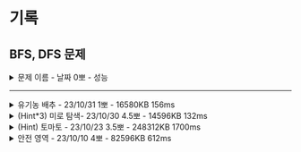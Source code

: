 # 기록
## BFS, DFS 문제


<details>
<summary>문제 이름 - 날짜 0뽀 - 성능</summary>
<div markdown="1">
<ul>
<li>공개한 1등 기록: </li>
<li>문제 핵심</li>
<ul>
    <li></li>    
    <li></li>  
</ul>
<li>어려웠던 부분 해결</li>
<ul>
    <li></li>
    <ul>
        <li></li>
    </ul>
    <li></li>
    <ul>
        <li></li>
    </ul>
</ul>
<li>순위 코드 분석 후 배운 점</li>
<ul>
    <li></li>
    <li></li>
    <li></li>
</ul>
<li>보충이 필요한 지식</li>
<ul>
    <li></li>
    <li></li>
</ul>
<li>~칭찬~</li>
<ul>
<li></li>
<ul><li></li></ul>
</ul>
</ul>
</div>
</details>

------------
<details>
<summary>유기농 배추 - 23/10/31 1뽀 - 16580KB 156ms</summary>
<div markdown="1">
<ul>
<li>공개한 1등 기록: 14292KB 124ms</li>
<li>문제 핵심<ul>
<li>DFS 진행된 구역이 몇 개니? (섬의 개수와 같은 듯)</li>
</ul>
</li>
<li>어려웠던 부분 해결<ul>
<li>wow 진짜 하나도 안 막히고 풂..!</li>
<li>테스트 케이스를 여러 개 돌리면 맨 아래에 엔터 추가해 주면 좋음! → 그러지 않으면 테스트 케이스 이미 돌아간 게 출력된 후에 엔터 치고, 그러면 마지막 출력만 분리됨. 저번에도 이런 일이 있었지..</li>
</ul>
</li>
<li>순위 코드 분석 후 배운 점<ul>
<li>dfs 함수 들어오자마자 방문 처리해 주면, 본문과 for문 내에서 각각 방문 처리하지 않고 단번에 처리 가능. </li>
<li>queue로 구현해 보기..!</li>
<li>dfs 함수 내 dxdy 선언하지 않고 범위 나눠서 풂</li>
<li>무조건 dfs 입장 후 처음에 범위 벗어나는지 검증, boolean 반환해서 true면 answer+1;</li>
<li>|+, ~ 등 이용<pre><code class="lang-java">int BIT = <span class="hljs-number">6</span>, MASK = ~(<span class="hljs-number">-1</span> &lt;&lt; BIT);
<span class="hljs-section">state</span> &amp; MASK
</code></pre>
</li>
</ul>
</li>
<li>보충이 필요한 지식<ul>
<li>System.in.read()로 구현</li>
<li>비트연산자 이용해서 푸는 법</li>
</ul>
</li>
<li>~칭찬~<ul>
<li>와.. dfs는 정말 최고다.... 진짜로 슉슉 풀어서 넘 뿌듯했고 재밌었다... 이제 이건.. 좀 더 높은 단계 풀어봐도 될 듯...</li>
<li>이제 진짜... read(), 비트 연산자를.. 슬슬... 공부할 때가 온다....</li>
</ul>
</li>
</ul>
</div>
</details>



<details>
<summary>(Hint*3) 미로 탐색- 23/10/30 4.5뽀 - 14596KB 132ms</summary>
<div markdown="1">
<ul>
<li>공개한 1등 기록: 14528KB 124ms</li>
<li>문제 핵심<ul>
<li>최소 거리를 구하는 문제 -&gt; BFS</li>
</ul>
</li>
<li>어려웠던 부분 해결<ul>
<li>DFS -&gt; DP 로 접근했으나 힌트 확인 후 BFS...! -&gt; 거의 확인하면서 함...</li>
</ul>
</li>
<li>순위 코드 분석 후 배운 점<ul>
<li>que 사용법</li>
</ul>
</li>
<li>보충이 필요한 지식<ul>
<li>BFS, DFS를... 잘 모르고 있었다... 왜 최단 거리에는 BFS인지!</li>
</ul>
</li>
<li>~어쩌구~<ul>
<li>발상은 꽤나... 근접했으나 BFS로 구현한 적이 거의 없어서 상상을 못했다.. 아자~!</li>
</ul>
</li>
</ul>
</div>
</details>


<details>
<summary> (Hint) 토마토 - 23/10/23 3.5뽀 - 248312KB 1700ms</summary>
<div markdown="1">
<ul>
<li>공개한 1등 기록: 65960KB 296ms</li>
<li><p>문제 핵심</p>
<ul>
<li>해당하는 다수의 점에서 동시에 탐색을 시작하는 것이 관건</li>
<li>얼마 만에 다 탐색했는지 cnt, 방문하지 않은 곳 있다면 -1 출력</li>
<li><p>-1, 1은 이미 방문한 곳 처리</p>
<ul>
<li>이때 boolean[] 기본이 false이므로 0인 곳을 갈 곳 true 처리 및 1인 곳 que에 담기</li>
</ul>
</li>
<li><p>dfs 내부</p>
<ul>
<li>모두 방문한 곳이면 return</li>
<li>que가 빌 때까지 갈 곳이면 방문했다는 처리 후 새로운 que에 담기</li>
<li>que가 비었는지 확인<ul>
<li>비었으면 return(더이상 갈 곳이 없으므로)</li>
<li>비지 않았다면 새로운 que, depth+1 전달하며 dfs 실행,</li>
</ul>
</li>
</ul>
</li>
</ul>
</li>
<li><p>어려웠던 부분 해결</p>
<ul>
<li>처음에 queue 순서랑 empty인 경우 조건 설정하는 법이 헷갈려서 다른 방법 확인 위해 힌트 확인 -&gt; que 이용</li>
<li>if문 위치가 중요 -&gt; 그래야 처음부터 다 익은 경우 등 출력 가능</li>
</ul>
</li>
<li>순위 코드 분석 후 배운 점<ul>
<li>숫자 활용 - 기존 익어있는 곳에 +1 하면서 max 찾을 수 있음. </li>
<li>while 내에 들어가는지, 들어가지 못하는 걸로 분기 나눠 return 가능</li>
<li>처리해야 하는 토마토 개수 세서 조건 설정</li>
</ul>
</li>
<li>보충이 필요한 지식<ul>
<li>자꾸 queue, 재귀 같이 사용 -&gt; queue 제대로 사용하는 법 알기</li>
<li>분기 나누는 법</li>
</ul>
</li>
<li>~칭찬~<ul>
<li>^_^ 아자!!!!! 생각을 좀만 더 촘촘하게 해 보자~!</li>
</ul>
</li>
</ul>
</div>
</details>


<details>
<summary>안전 영역 - 23/10/10 4뽀 - 82596KB 612ms</summary>
<div markdown="1">
<ul>
<li>공개한 1등 기록: 16020KB  208ms</li>
<li>문제 핵심</li>
<ul>
    <li>DFS 들어간 횟수 구하기 </li>    
    <li>방문 조건 외에도 계속 달라지는 height 비교 조건 추가 </li>  
</ul>
<li>어려웠던 부분 해결</li>
<ul>
    <li>2차원 배열 초기화</li>
    <ul>
        <li>Arrays.fill(); for문 돌려 초기화</li>
    </ul>
    <li>조건 설정의 중요성 → 우선 print로 동작 다른 부분 확인, 추후 구조화하고 풀기!(오늘은 아팠다.)</li>
    <ul>
        <li>4 방면 탐색할 때 임시 변수 선언하지 않아 오류</li>
        <li>해당하는 곳인데 방문 처리 안 하고 돌아서 오류</li>
        <li>height 범위 설정 헷갈려 오류(완전 반대로…해버린 초반) </li>
    </ul>
</ul>
<li>순위 코드 분석 후 배운 점</li>
<ul>
    <li>for문 내에서 boolean[] 그냥 new로 초기화 가능</li>
    <li>상하좌우 좌표를 이차원 배열에 총 4쌍 넣어놓고 사용 시 for-each문으로 작성 가능.</li>
    <li>height를 static 필드로 처리 시 dfs(i,j) 유지 가능</li>
    <li>max-height가 1일 때 바로 result=1하고, boolean 배열을 height 기준 높으면 true 저장해 true인 곳만 dfs 돌기</li>
    <li>dfs가 1 return해 cnt에 계속 더하기</li>
    <li>변수 처리 안 하고, x+dx[i]로 범위 확인하고 그대로 파라미터에 넣음</li>
    <ul>
    <li>파라미터에 그냥 넣는 건 아직 depth 정도만 가능. 잘 활용하지 않게 됨.</li>
    </ul>
    <li>모든 걸 true 처리할 필요 X (N+2 크기로 선언해도 조건 설정 잘하면 됨)</li>
</ul>
<li>보충이 필요한 지식</li>
<ul>
    <li>딱히 없음.</li> 
</ul>
<li>~칭찬~</li>
<ul>
<li>최댓값 비교시 Math 함수 드디어! 사용해 봄! </li>
<li>초기화하는 곳, dfs 파라미터 포함 꽤 깔끔하게 짠 거 같아서 뿌듯. </li>
<li>디버깅 시 print 적절한 위치에 넣어서 기대와 다르게 동작하는 부분 잘 파악할 수 있었음.</li>
</ul>
</ul>
</div>
</details>

